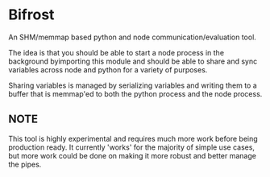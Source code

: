 # Bifrost
An SHM/memmap based python and node communication/evaluation tool.

The idea is that you should be able to start a node process in the background byimporting this module and should be able to share and sync variables across node and python for a variety of purposes. 


Sharing variables is managed by serializing variables and writing them to a buffer that is memmap'ed to both the python process and the node process.

## NOTE

This tool is highly experimental and requires much more work before being production ready. It currently 'works' for the majority of simple use cases, but more work could be done on making it more robust and better manage the pipes.
